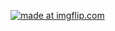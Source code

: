 <a href="https://imgflip.com/gif/2xnijw"><img src="https://i.imgflip.com/2xnijw.gif" title="made at imgflip.com"/></a>
